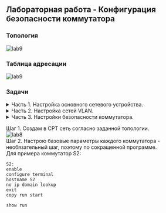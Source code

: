 ## Лабораторная работа - Конфигурация безопасности коммутатора

### Топология

![lab9](https://github.com/elborisova3009/otus-networks/blob/master/labs/lab9/%D0%A1%D0%BA%D1%80%D0%B8%D0%BD%D1%88%D0%BE%D1%82%2005-12-2022%20145310.jpg)

### Таблица адресации
  
![lab9](https://github.com/elborisova3009/otus-networks/blob/master/labs/lab9/%D0%A1%D0%BA%D1%80%D0%B8%D0%BD%D1%88%D0%BE%D1%82%2005-12-2022%20150117.jpg)  
  
###	Задачи

<details><summary> Часть 1. Настройка основного сетевого устройства. </summary>  
  
  Шаг 1. Создам в CPT сеть согласно топологии. 
    
 ![lab9](https://github.com/elborisova3009/otus-networks/blob/master/labs/lab9/%D0%A1%D0%BA%D1%80%D0%B8%D0%BD%D1%88%D0%BE%D1%82%2005-12-2022%20153919-1.jpg)  
  
  Шаг 2. Настрою маршрутизатор R1.  
a.	Загружу следующий конфигурационный скрипт на R1:  
  
   ![lab9](https://github.com/elborisova3009/otus-networks/blob/master/labs/lab9/%D0%A1%D0%BA%D1%80%D0%B8%D0%BD%D1%88%D0%BE%D1%82%2005-12-2022%20164858.jpg)  
    
   ![lab9](https://github.com/elborisova3009/otus-networks/blob/master/labs/lab9/%D0%A1%D0%BA%D1%80%D0%B8%D0%BD%D1%88%D0%BE%D1%82%2005-12-2022%20155823.jpg)    
    
   ![lab9](https://github.com/elborisova3009/otus-networks/blob/master/labs/lab9/%D0%A1%D0%BA%D1%80%D0%B8%D0%BD%D1%88%D0%BE%D1%82%2005-12-2022%20155835.jpg)  
   
b.	Проверю текущую конфигурацию на R1, используя команду `show ip interface brief`  
c.	Отконтролирую, что IP-адресация применена, а соответствующие интерфейсы находятся в состоянии up / up.  
![lab9](https://github.com/elborisova3009/otus-networks/blob/master/labs/lab9/%D0%A1%D0%BA%D1%80%D0%B8%D0%BD%D1%88%D0%BE%D1%82%2005-12-2022%20160222.jpg)  
    
   Шаг 3. Настройка и проверка основных параметров коммутатора.    
a.	Настрою имена хостов для коммутаторов S1 и S2.  
 ![lab9](https://github.com/elborisova3009/otus-networks/blob/master/labs/lab9/%D0%A1%D0%BA%D1%80%D0%B8%D0%BD%D1%88%D0%BE%D1%82%2005-12-2022%20165957.jpg)  
 ![lab9](https://github.com/elborisova3009/otus-networks/blob/master/labs/lab9/%D0%A1%D0%BA%D1%80%D0%B8%D0%BD%D1%88%D0%BE%D1%82%2005-12-2022%20170025.jpg)  
b.	Запрещу нежелательный поиск в DNS.  
c.	Настрою описания интерфейсов для портов, которые используются в S1 и S2.  
d.	Установлю для шлюза по умолчанию (для VLAN управления) значение 192.168.10.1 на обоих коммутаторах.  
     S1:  
![lab9](https://github.com/elborisova3009/otus-networks/blob/master/labs/lab9/%D0%A1%D0%BA%D1%80%D0%B8%D0%BD%D1%88%D0%BE%D1%82%2005-12-2022%20172940.jpg)  
![lab9](https://github.com/elborisova3009/otus-networks/blob/master/labs/lab9/%D0%A1%D0%BA%D1%80%D0%B8%D0%BD%D1%88%D0%BE%D1%82%2005-12-2022%20173005.jpg)  
     S2:  
![lab9](https://github.com/elborisova3009/otus-networks/blob/master/labs/lab9/%D0%A1%D0%BA%D1%80%D0%B8%D0%BD%D1%88%D0%BE%D1%82%2005-12-2022%20173156.jpg)  
![lab9](https://github.com/elborisova3009/otus-networks/blob/master/labs/lab9/%D0%A1%D0%BA%D1%80%D0%B8%D0%BD%D1%88%D0%BE%D1%82%2005-12-2022%20173128.jpg)  

 </details> 
  
  <details><summary> Часть 2. Настройка сетей VLAN.</summary>  
  
a. Сконфигрурирую (добавлю) VLAN 10 на S1 и S2 и назову его Management.  
![lab9](https://github.com/elborisova3009/otus-networks/blob/master/labs/lab9/%D0%A1%D0%BA%D1%80%D0%B8%D0%BD%D1%88%D0%BE%D1%82%2006-12-2022%20143733.jpg)  
![lab9](https://github.com/elborisova3009/otus-networks/blob/master/labs/lab9/%D0%A1%D0%BA%D1%80%D0%B8%D0%BD%D1%88%D0%BE%D1%82%2006-12-2022%20143835.jpg)  
  
b. Сконфигурирую SVI для VLAN 10.  
![lab9](https://github.com/elborisova3009/otus-networks/blob/master/labs/lab9/%D0%A1%D0%BA%D1%80%D0%B8%D0%BD%D1%88%D0%BE%D1%82%2006-12-2022%20144911.jpg)  
![lab9](https://github.com/elborisova3009/otus-networks/blob/master/labs/lab9/%D0%A1%D0%BA%D1%80%D0%B8%D0%BD%D1%88%D0%BE%D1%82%2006-12-2022%20145006.jpg)  
  
c. На двух коммутатолрах настрою: VLAN 333 с именем Native, VLAN 999 с именем ParkingLot.  
![lab9](https://github.com/elborisova3009/otus-networks/blob/master/labs/lab9/%D0%A1%D0%BA%D1%80%D0%B8%D0%BD%D1%88%D0%BE%D1%82%2006-12-2022%20145155.jpg)  
![lab9](https://github.com/elborisova3009/otus-networks/blob/master/labs/lab9/%D0%A1%D0%BA%D1%80%D0%B8%D0%BD%D1%88%D0%BE%D1%82%2006-12-2022%20145304.jpg)  
  
</details> 

 <details><summary> Часть 3. Настройки безопасности коммутатора.</summary>  
a.	Настрою все магистральные порты Fa0/1 на обоих коммутаторах для использования VLAN 333 в качестве native VLAN.  
  
![lab9](https://github.com/elborisova3009/otus-networks/blob/master/labs/lab9/%D0%A1%D0%BA%D1%80%D0%B8%D0%BD%D1%88%D0%BE%D1%82%2006-12-2022%20151344.jpg)  
![lab9](https://github.com/elborisova3009/otus-networks/blob/master/labs/lab9/%D0%A1%D0%BA%D1%80%D0%B8%D0%BD%D1%88%D0%BE%D1%82%2006-12-2022%20151508.jpg)  
  
  
  
b.	Убедитесь, что режим транкинга успешно настроен на всех коммутаторах.

 

</details> 


  Шаг 1.	Создам в CPT сеть согласно заданной топологии.  
![lab8](https://github.com/elborisova3009/otus-networks/blob/master/labs/lab8/%D0%A1%D0%BA%D1%80%D0%B8%D0%BD%D1%88%D0%BE%D1%82%2001-11-2022%20175036.jpg)  
  Шаг 2. Настрою базовые параметры каждого коммутатора - необязательный шаг, поэтому по сокращенной программе.  
  Для примера коммутатор S2:  
   ```
S2: 
enable
configure terminal
hostname S2
no ip domain lookup
exit
copy run start

show run
```
